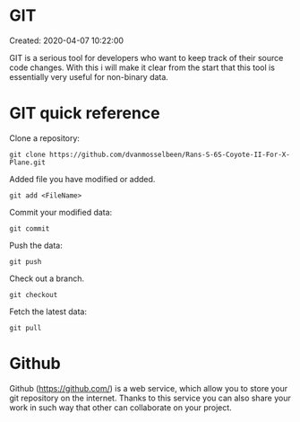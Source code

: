 # GIT

Created: 2020-04-07 10:22:00

GIT is a serious tool for developers who want to keep track of their source code changes. With this i will make it clear from the start that this tool is essentially very useful for non-binary data.

# GIT quick reference

Clone a repository:

	git clone https://github.com/dvanmosselbeen/Rans-S-6S-Coyote-II-For-X-Plane.git

Added file you have modified or added.

	git add <FileName>

Commit your modified data:

	git commit

Push the data:

	git push

Check out a branch.

	git checkout
	
Fetch the latest data:

	git pull

# Github

Github (https://github.com/) is a web service, which allow you to store your git repository on the internet. Thanks to this service you can also share your work in such way that other can collaborate on your project.